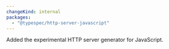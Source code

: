 ```yaml
---
changeKind: internal
packages:
  - "@typespec/http-server-javascript"
---
```


Added the experimental HTTP server generator for JavaScript.
